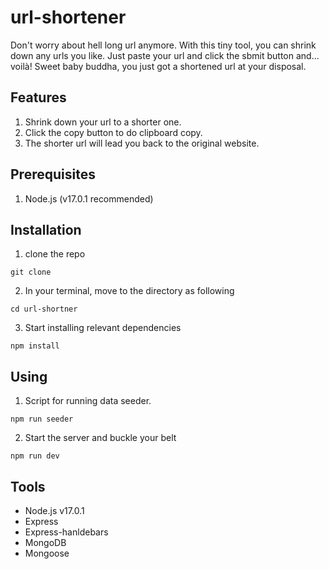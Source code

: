 # url-shortener

Don't worry about hell long url anymore. With this tiny tool, you can shrink down any urls you like. Just paste your url and click the sbmit button and... voilà! Sweet baby buddha, you just got a shortened url at your disposal.

## Features

1. Shrink down your url to a shorter one.
2. Click the copy button to do clipboard copy.
3. The shorter url will lead you back to the original website.

## Prerequisites

1. Node.js (v17.0.1 recommended)

## Installation

1. clone the repo

```
git clone
```

2. In your terminal, move to the directory as following

```
cd url-shortner
```

3. Start installing relevant dependencies

```
npm install
```

## Using

1. Script for running data seeder.

```
npm run seeder
```

2. Start the server and buckle your belt

```
npm run dev
```

## Tools

- Node.js v17.0.1
- Express
- Express-hanldebars
- MongoDB
- Mongoose
